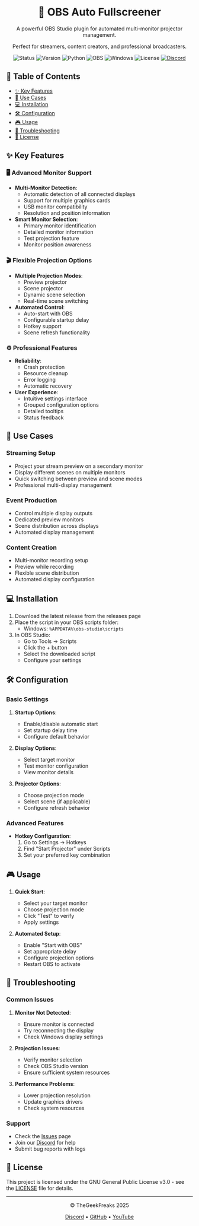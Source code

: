 <div align="center">
  <h1>🎥 OBS Auto Fullscreener</h1>
  <p>A powerful OBS Studio plugin for automated multi-monitor projector management.</p>
  <p>Perfect for streamers, content creators, and professional broadcasters.</p>

  ![Status](https://img.shields.io/badge/Status-Beta-yellow)
  ![Version](https://img.shields.io/badge/Version-1.0.0-blue)
  ![Python](https://img.shields.io/badge/python-3.9+-green.svg)
  ![OBS](https://img.shields.io/badge/OBS-30.0+-purple.svg)
  ![Windows](https://img.shields.io/badge/Windows-10%2F11-blue)
  ![License](https://img.shields.io/badge/License-GPLv3-blue.svg)
  [![Discord](https://img.shields.io/discord/397127284114325504?label=Discord&logo=discord)](https://tgf.click/discord)
</div>

## 📑 Table of Contents
- [✨ Key Features](#-key-features)
- [🎯 Use Cases](#-use-cases)
- [💻 Installation](#-installation)
- [🛠️ Configuration](#️-configuration)
- [🎮 Usage](#-usage)
- [🔧 Troubleshooting](#-troubleshooting)
- [📄 License](#-license)

## ✨ Key Features

### 🖥️ Advanced Monitor Support
- **Multi-Monitor Detection**: 
  - Automatic detection of all connected displays
  - Support for multiple graphics cards
  - USB monitor compatibility
  - Resolution and position information
- **Smart Monitor Selection**:
  - Primary monitor identification
  - Detailed monitor information
  - Test projection feature
  - Monitor position awareness

### 🎬 Flexible Projection Options
- **Multiple Projection Modes**:
  - Preview projector
  - Scene projector
  - Dynamic scene selection
  - Real-time scene switching
- **Automated Control**:
  - Auto-start with OBS
  - Configurable startup delay
  - Hotkey support
  - Scene refresh functionality

### ⚙️ Professional Features
- **Reliability**:
  - Crash protection
  - Resource cleanup
  - Error logging
  - Automatic recovery
- **User Experience**:
  - Intuitive settings interface
  - Grouped configuration options
  - Detailed tooltips
  - Status feedback

## 🎯 Use Cases

### Streaming Setup
- Project your stream preview on a secondary monitor
- Display different scenes on multiple monitors
- Quick switching between preview and scene modes
- Professional multi-display management

### Event Production
- Control multiple display outputs
- Dedicated preview monitors
- Scene distribution across displays
- Automated display management

### Content Creation
- Multi-monitor recording setup
- Preview while recording
- Flexible scene distribution
- Automated display configuration

## 💻 Installation

1. Download the latest release from the releases page
2. Place the script in your OBS scripts folder:
   - Windows: `%APPDATA%\obs-studio\scripts`
3. In OBS Studio:
   - Go to Tools → Scripts
   - Click the + button
   - Select the downloaded script
   - Configure your settings

## 🛠️ Configuration

### Basic Settings
1. **Startup Options**:
   - Enable/disable automatic start
   - Set startup delay time
   - Configure default behavior

2. **Display Options**:
   - Select target monitor
   - Test monitor configuration
   - View monitor details

3. **Projector Options**:
   - Choose projection mode
   - Select scene (if applicable)
   - Configure refresh behavior

### Advanced Features
- **Hotkey Configuration**:
  1. Go to Settings → Hotkeys
  2. Find "Start Projector" under Scripts
  3. Set your preferred key combination

## 🎮 Usage

1. **Quick Start**:
   - Select your target monitor
   - Choose projection mode
   - Click "Test" to verify
   - Apply settings

2. **Automated Setup**:
   - Enable "Start with OBS"
   - Set appropriate delay
   - Configure projection options
   - Restart OBS to activate

## 🔧 Troubleshooting

### Common Issues
1. **Monitor Not Detected**:
   - Ensure monitor is connected
   - Try reconnecting the display
   - Check Windows display settings

2. **Projection Issues**:
   - Verify monitor selection
   - Check OBS Studio version
   - Ensure sufficient system resources

3. **Performance Problems**:
   - Lower projection resolution
   - Update graphics drivers
   - Check system resources

### Support
- Check the [Issues](https://github.com/The-Geek-Freaks/OBS-Auto-Fullscreener/issues) page
- Join our [Discord](https://tgf.click/discord) for help
- Submit bug reports with logs

## 📄 License

This project is licensed under the GNU General Public License v3.0 - see the [LICENSE](LICENSE) file for details.

---

<div align="center">
  <p>© TheGeekFreaks 2025</p>
  <p>
    <a href="https://tgf.click/discord">Discord</a> •
    <a href="https://github.com/The-Geek-Freaks">GitHub</a> •
    <a href="https://www.youtube.com/TheGeekFreaks">YouTube</a>
  </p>
</div>
